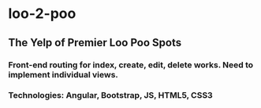 # loo-2-poo
## The Yelp of Premier Loo Poo Spots

### Front-end routing for index, create, edit, delete works. Need to implement individual views.

### Technologies: Angular, Bootstrap, JS, HTML5, CSS3
